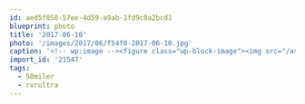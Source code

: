 ```yaml
---
id: aed5f858-57ee-4d59-a9ab-1fd9c0a2bcd1
blueprint: photo
title: '2017-06-10'
photo: '/images/2017/06/f54f0-2017-06-10.jpg'
caption: '<!-- wp:image --><figure class="wp-block-image"><img src="/assets/images/2017/06/f54f0-2017-06-10.jpg" /></figure><!-- /wp:image --><!-- wp:paragraph --><p>Definitely the hardest thing I''ve ever done.. both physically and mentally. Time to eat all the burgers and nap all the naps. #50miler #rvrultra</p><!-- /wp:paragraph -->'
import_id: '21547'
tags:
  - 50miler
  - rvrultra
---
```

